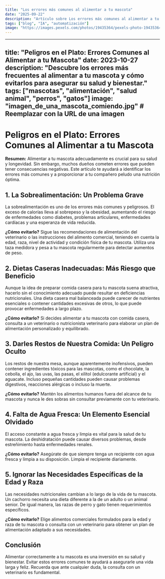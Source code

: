 ```yaml
---
title: "Los errores más comunes al alimentar a tu mascota"
date: "2025-09-22"
description: "Artículo sobre Los errores más comunes al alimentar a tu mascota"
tags: ["blog", "IA", "automatización"]
image: "https://images.pexels.com/photos/19435364/pexels-photo-19435364.jpeg?auto=compress&cs=tinysrgb&h=350"
---
```


---
title: "Peligros en el Plato: Errores Comunes al Alimentar a tu Mascota"
date: 2023-10-27
description: "Descubre los errores más frecuentes al alimentar a tu mascota y cómo evitarlos para asegurar su salud y bienestar."
tags: ["mascotas", "alimentación", "salud animal", "perros", "gatos"]
image: "imagen_de_una_mascota_comiendo.jpg" # Reemplazar con la URL de una imagen
---

# Peligros en el Plato: Errores Comunes al Alimentar a tu Mascota

**Resumen:**  Alimentar a tu mascota adecuadamente es crucial para su salud y longevidad.  Sin embargo, muchos dueños cometen errores que pueden tener consecuencias negativas. Este artículo te ayudará a identificar los errores más comunes y a proporcionar a tu compañero peludo una nutrición óptima.


## 1. La Sobrealimentación: Un Problema Grave

La sobrealimentación es uno de los errores más comunes y peligrosos.  El exceso de calorías lleva al sobrepeso y la obesidad, aumentando el riesgo de enfermedades como diabetes, problemas articulares, enfermedades cardíacas y una esperanza de vida reducida.

**¿Cómo evitarlo?**  Sigue las recomendaciones de alimentación del veterinario o las instrucciones del alimento comercial, teniendo en cuenta la edad, raza, nivel de actividad y condición física de tu mascota.  Utiliza una taza medidora y pesa a tu mascota regularmente para detectar aumentos de peso.


## 2. Dietas Caseras Inadecuadas: Más Riesgo que Beneficio

Aunque la idea de preparar comida casera para tu mascota suena atractiva, hacerlo sin el conocimiento adecuado puede resultar en deficiencias nutricionales.  Una dieta casera mal balanceada puede carecer de nutrientes esenciales o contener cantidades excesivas de otros, lo que puede provocar enfermedades a largo plazo.

**¿Cómo evitarlo?**  Si decides alimentar a tu mascota con comida casera, consulta a un veterinario o nutricionista veterinario para elaborar un plan de alimentación personalizado y equilibrado.


## 3. Darles Restos de Nuestra Comida: Un Peligro Oculto

Los restos de nuestra mesa, aunque aparentemente inofensivos, pueden contener ingredientes tóxicos para las mascotas, como el chocolate, la cebolla, el ajo, las uvas, las pasas, el xilitol (edulcorante artificial) y el aguacate.  Incluso pequeñas cantidades pueden causar problemas digestivos, reacciones alérgicas o incluso la muerte.

**¿Cómo evitarlo?**  Mantén los alimentos humanos fuera del alcance de tu mascota y nunca le des sobras sin consultar previamente con tu veterinario.


## 4.  Falta de Agua Fresca: Un Elemento Esencial Olvidado

El acceso constante a agua fresca y limpia es vital para la salud de tu mascota.  La deshidratación puede causar diversos problemas, desde estreñimiento hasta enfermedades renales.

**¿Cómo evitarlo?**  Asegúrate de que siempre tenga un recipiente con agua fresca y limpia a su disposición.  Limpia el recipiente diariamente.


## 5. Ignorar las Necesidades Específicas de la Edad y Raza

Las necesidades nutricionales cambian a lo largo de la vida de tu mascota. Un cachorro necesita una dieta diferente a la de un adulto o un animal senior.  De igual manera, las razas de perro y gato tienen requerimientos específicos.

**¿Cómo evitarlo?**  Elige alimentos comerciales formulados para la edad y raza de tu mascota o consulta con un veterinario para obtener un plan de alimentación adaptado a sus necesidades.


## Conclusión

Alimentar correctamente a tu mascota es una inversión en su salud y bienestar.  Evitar estos errores comunes te ayudará a asegurarle una vida larga y feliz.  Recuerda que ante cualquier duda, la consulta con un veterinario es fundamental.
